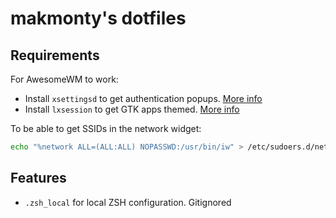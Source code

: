 # makmonty's dotfiles

## Requirements

For AwesomeWM to work:

- Install `xsettingsd` to get authentication popups. [More info](https://wiki.archlinux.org/title/Polkit#Authentication_agents)
- Install `lxsession` to get GTK apps themed. [More info](https://www.reddit.com/r/awesomewm/comments/k662sl/two_problems_with_awesome_gtk_theme_gaps_settings/)

To be able to get SSIDs in the network widget:

```bash
echo "%network ALL=(ALL:ALL) NOPASSWD:/usr/bin/iw" > /etc/sudoers.d/network
```

## Features

- `.zsh_local` for local ZSH configuration. Gitignored

